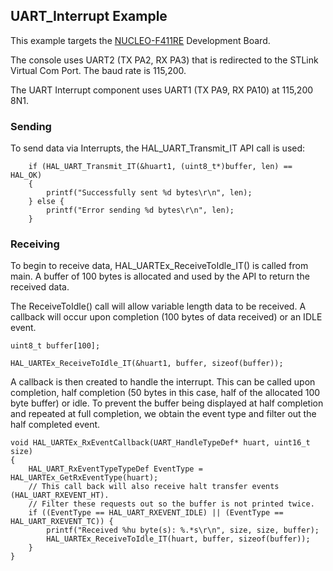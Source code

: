 ## UART_Interrupt Example

This example targets the [NUCLEO-F411RE](https://www.st.com/en/evaluation-tools/nucleo-f411re.html) Development Board.

The console uses UART2 (TX PA2, RX PA3) that is redirected to the STLink Virtual Com Port. The baud rate is 115,200.

The UART Interrupt component uses UART1 (TX PA9, RX PA10) at 115,200 8N1.

### Sending 

To send data via Interrupts, the HAL_UART_Transmit_IT API call is used:

```
	if (HAL_UART_Transmit_IT(&huart1, (uint8_t*)buffer, len) == HAL_OK)
	{
		printf("Successfully sent %d bytes\r\n", len);
	} else {
		printf("Error sending %d bytes\r\n", len);
	}
```

### Receiving

To begin to receive data, HAL_UARTEx_ReceiveToIdle_IT() is called from main. A buffer of 100 bytes is allocated and used by the API to return the received data.

The ReceiveToIdle() call will allow variable length data to be received. A callback will occur upon completion (100 bytes of data received) or an IDLE event. 

```
uint8_t buffer[100];

HAL_UARTEx_ReceiveToIdle_IT(&huart1, buffer, sizeof(buffer));
```

A callback is then created to handle the interrupt. This can be called upon completion, half completion (50 bytes in this case, half of the allocated 100 byte buffer) or idle. To prevent the buffer being displayed at half completion and repeated at full completion, we obtain the event type and filter out the half completed event.

```
void HAL_UARTEx_RxEventCallback(UART_HandleTypeDef* huart, uint16_t size)
{
	HAL_UART_RxEventTypeTypeDef EventType = HAL_UARTEx_GetRxEventType(huart);
	// This call back will also receive halt transfer events (HAL_UART_RXEVENT_HT).
	// Filter these requests out so the buffer is not printed twice.
	if ((EventType == HAL_UART_RXEVENT_IDLE) || (EventType == HAL_UART_RXEVENT_TC)) {
		printf("Received %hu byte(s): %.*s\r\n", size, size, buffer);
		HAL_UARTEx_ReceiveToIdle_IT(huart, buffer, sizeof(buffer));
	}
}
```
